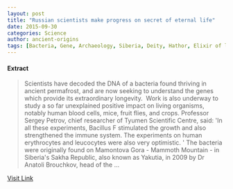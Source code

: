 ```yaml
---
layout: post
title: "Russian scientists make progress on secret of eternal life"
date: 2015-09-30
categories: Science
author: ancient-origins
tags: [Bacteria, Gene, Archaeology, Siberia, Deity, Hathor, Elixir of life, Sakha Republic]
---
```





#### Extract
> Scientists have decoded the DNA of a bacteria found thriving in ancient permafrost, and are now seeking to understand the genes which provide its extraordinary longevity. 
Work is also underway to study a so far unexplained positive impact on living organisms, notably human blood cells, mice, fruit flies, and crops. Professor Sergey Petrov, chief researcher of Tyumen Scientific Centre, said: 'In all these experiments, Bacillus F stimulated the growth and also strengthened the immune system. The experiments on human erythrocytes and leucocytes were also very optimistic. '
The bacteria were originally found on Mamontova Gora - Mammoth Mountain - in Siberia's Sakha Republic, also known as Yakutia, in 2009 by Dr Anatoli Brouchkov, head of the ...



[Visit Link](http://www.ancient-origins.net/news-science-space/russian-scientists-make-progress-secret-eternal-life-003917)


